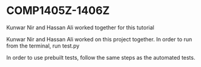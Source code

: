 # COMP1405Z-1406Z

Kunwar Nir and Hassan Ali worked together for this tutorial


Kunwar Nir and Hassan Ali worked on this project together. In order to run from the terminal, run test.py

In order to use prebuilt tests, follow the same steps as the automated tests.
